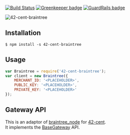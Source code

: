 [![Build Status](https://travis-ci.org/continuous-software/42-cent-braintree.svg?branch=master)](https://travis-ci.org/continuous-software/42-cent-braintree) [![Greenkeeper badge](https://badges.greenkeeper.io/continuous-software/42-cent-braintree.svg)](https://greenkeeper.io/) [![GuardRails badge](https://badges.production.guardrails.io/continuous-software/42-cent-braintree.svg)](https://www.guardrails.io)

![42-cent-braintree](http://upload.wikimedia.org/wikipedia/commons/9/93/Braintree_logo_small.png)

## Installation ##

    $ npm install -s 42-cent-braintree

## Usage

```javascript
var Braintree = require('42-cent-braintree');
var client = new Braintree({
    MERCHANT_ID: '<PLACEHOLDER>',
    PUBLIC_KEY: '<PLACEHOLDER>',
    PRIVATE_KEY: '<PLACEHOLDER>'
});
```

## Gateway API

This is an adaptor of [braintree_node](https://github.com/braintree/braintree_node) for [42-cent](https://github.com/continuous-software/42-cent).  
It implements the [BaseGateway](https://github.com/continuous-software/42-cent-base) API.
